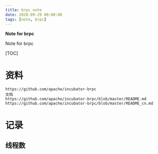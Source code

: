 ```yaml
---
title: brpc note
date: 2020-09-29 00:00:00
tags: [note, brpc]
---
```


**Note for brpc**

Note for brpc

<!--more-->

[TOC]



# 资料

```
https://github.com/apache/incubator-brpc
文档
https://github.com/apache/incubator-brpc/blob/master/README.md
https://github.com/apache/incubator-brpc/blob/master/README_cn.md
```

# 记录

## 线程数

```

```

